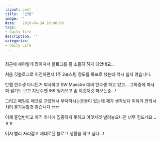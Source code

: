 ```yaml
---
layout: post
title:  "근황"
image: ''
date:   2018-04-24 16:00:00
tags:
- daily life
description: ''
categories:
- Daily Life
---
```


<img src="https://octodex.github.com/images/codercat.jpg" alt="">

최근에 해야할게 많아져서 블로그를 좀 소홀히 하게 되었네요...

처음 깃블로그로 이전하면서 1주 2포스팅 정도를 목표로 했는데 역시 쉽지 않습니다.

안랩 연수생 다니던거 퇴사하고 SW Maestro 예비 연수생 하고 있고... 그와중에 마사회 필기도 보고 지난주엔 IBK 필기보고 좀 이것저것 해보는중...!

그리고 메일로 매크로 관련해서 부탁하시는분들이 있는데 제가 생각보다 여유가 안되서 처리 불가능할것 같습니다 ㅠㅠ

이제 졸업반이고 아직 하나에 집중하지 못하고 이것저것 벌려놓으니깐 너무 힘드네요...ㅎㅎ

어서 빨리 자리잡고 제대로된 블로그 생활을 하고 싶다...!